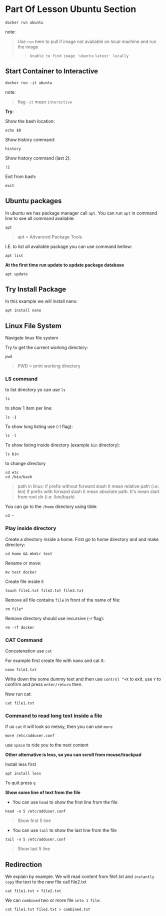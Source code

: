 # Part Of Lesson Ubuntu Section


```
docker run ubuntu
```

note:
> Use `run` here to pull if image not available on local machine and run the image
>> `Unable to find image 'ubuntu:latest' locally`


## Start Container to Interactive

```
docker run -it ubuntu
``` 

note: 
> flag `-it` mean `interactive`

**Try**: 

Show the bash location:

```
echo $0
```

Show history command:

```
history
```


Show history command (last 2):

```
!2
```

Exit from bash: 

```
exit
```

## Ubuntu packages

In ubuntu we has package manager call `apt`. You can run `apt` in command line to see all command available:

```
apt
```

> apt = Advanced Package Tools

I.E. to list all available package you can use command bellow: 

```
apt list
```

**At the first time run update to update package database**

```
apt update
```

## Try Install Package

In this example we will install nano:

```
apt install nano
```

## Linux File System

Navigate linux file system

Try to get the current working directory:

```
pwd
```

> PWD = print working directory

### LS command

to list directory yo can use `ls`

```
ls
```

to show 1 item per line: 

```
ls -1 
```

To show long listing use (-l flag): 

```
ls -l
```

To show listing inside directory (example `bin` directory): 

```
ls bin
```

to change directory

```
cd etc
cd /bin/bash
```

> path in linux:
> if prefix without forward slash it mean relative path (i.e: bin)
> if prefix with forward slash it mean absolute path. It's mean start from root dir (i.e: /bin/bash)

You can go to the `/home` directory using tilde:

```
cd ~
```

### Play inside directory

Create a directory inside a home. First go to home directory and and make directory:

```
cd home && mkdir test
```

Rename or move:

```
mv test docker
```

Create file inside it 

```
touch file1.txt file2.txt file3.txt
```

Remove all file contains `file` in front of the name of file:

```
rm file*
```

Remove directory should use recursive (-r flag):

```
rm -rf docker
```

### CAT Command

Concatenation use `cat`

For example first create file with nano and cat it:

```
nano file1.txt 
```

Write down the some dummy text and then use `control ^+X` to exit, use `Y` to confirm and press `enter/return` then.

Now run cat:

```
cat file1.txt
```

### Command to read long text inside a file

If us `cat` it will look so messy, then you can use `more`

```
more /etc/adduser.conf
```

use `space` to ride you to the next content

**Other alternative is less, so you can scroll from mouse/trackpad**

Install less first

```
apt install less
```

To quit press `q`

**Show some line of text from the file**

- You can use `head` to show the first line from the file

```
head -n 5 /etc/adduser.conf
```

> Show first 5 line

- You can use `tail` to show the last line from the file

```
tail -n 5 /etc/adduser.conf
```

> Show last 5 line

## Redirection

We explain by example. We will read content from file1.txt and `instantly copy` the text to the new file call file2.txt

```
cat file1.txt > file2.txt
```

We can `combined` two or more file `into 1 file`: 

```
cat file1.txt file2.txt > combined.txt
```